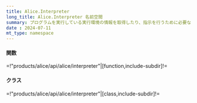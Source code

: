 ```yaml
---
title: Alice.Interpreter
long_title: Alice.Interpreter 名前空間
summary: プログラムを実行している実行環境の情報を取得したり、指示を行うために必要な関数とクラスがあります。
date : 2024-07-11
mt_type: namespace
---
```


#### 関数

=!"products/alice/api/alice/interpreter"|[function,include-subdir]!=

#### クラス

=!"products/alice/api/alice/interpreter"|[class,include-subdir]!=

